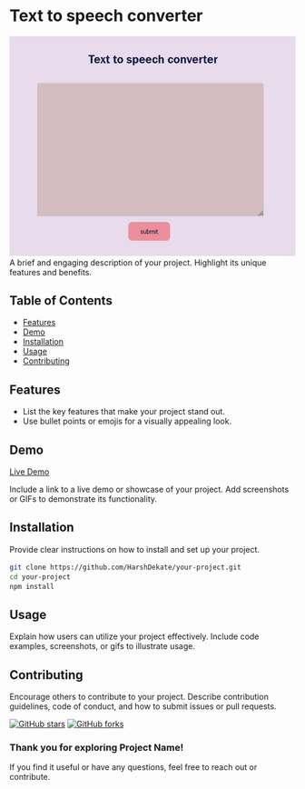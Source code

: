 
# Text to speech converter

<!-- Project Description -->
![Project Logo or Banner](https://github.com/HarshDekate/Text-to-speech-converter/blob/main/Text%20to%20speech%20converter.png)
A brief and engaging description of your project. Highlight its unique features and benefits.

<!-- Table of Contents -->
## Table of Contents
- [Features](#features)
- [Demo](#demo)
- [Installation](#installation)
- [Usage](#usage)
- [Contributing](#contributing)

<!-- Features -->
## Features
- List the key features that make your project stand out.
- Use bullet points or emojis for a visually appealing look.

<!-- Demo -->
## Demo
[Live Demo](https://harshdekate.github.io/Text-to-speech-converter/)

Include a link to a live demo or showcase of your project.
Add screenshots or GIFs to demonstrate its functionality.

<!-- Installation -->
## Installation
Provide clear instructions on how to install and set up your project.

```bash
git clone https://github.com/HarshDekate/your-project.git
cd your-project
npm install
```

<!-- Usage -->
## Usage
Explain how users can utilize your project effectively.
Include code examples, screenshots, or gifs to illustrate usage.

<!-- Contributing -->
## Contributing
Encourage others to contribute to your project.
Describe contribution guidelines, code of conduct, and how to submit issues or pull requests.

<!-- Badges -->
[![GitHub stars](https://img.shields.io/github/stars/HarshDekate/your-project.svg?style=flat-square)](https://github.com/yourusername/your-project/stargazers)
[![GitHub forks](https://img.shields.io/github/forks/HarshDekate/your-project.svg?style=flat-square)](https://github.com/yourusername/your-project/network)

<!-- Footer -->
### Thank you for exploring Project Name!
If you find it useful or have any questions, feel free to reach out or contribute.

